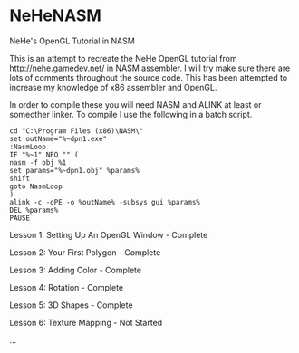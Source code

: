 NeHeNASM
========

NeHe's OpenGL Tutorial in NASM

This is an attempt to recreate the NeHe OpenGL tutorial from http://nehe.gamedev.net/ in NASM assembler. I will try make sure there are lots of comments throughout the source code. This has been attempted to increase my knowledge of x86 assembler and OpenGL.

In order to compile these you will need NASM and ALINK at least or someother linker. To compile I use the following in a batch script.

    cd "C:\Program Files (x86)\NASM\"
    set outName="%~dpn1.exe"
    :NasmLoop
    IF "%~1" NEQ "" (
    nasm -f obj %1
    set params="%~dpn1.obj" %params%
    shift
    goto NasmLoop
    )
    alink -c -oPE -o %outName% -subsys gui %params%
    DEL %params%
    PAUSE

Lesson 1: Setting Up An OpenGL Window - Complete

Lesson 2: Your First Polygon - Complete

Lesson 3: Adding Color - Complete

Lesson 4: Rotation - Complete

Lesson 5: 3D Shapes - Complete

Lesson 6: Texture Mapping - Not Started

...
